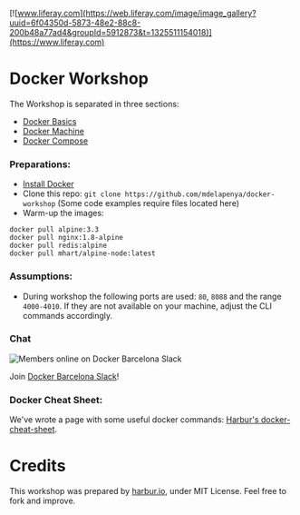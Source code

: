 [![www.liferay.com](https://web.liferay.com/image/image_gallery?uuid=6f04350d-5873-48e2-88c8-200b48a77ad4&groupId=5912873&t=1325511154018)](https://www.liferay.com)

# Docker Workshop

The Workshop is separated in three sections:

* [Docker Basics](doc/00-docker-basics)
* [Docker Machine](doc/01-docker-machine)
* [Docker Compose](doc/02-docker-compose)

### Preparations:

* [Install Docker](https://docs.docker.com/engine/installation/)
* Clone this repo: `git clone https://github.com/mdelapenya/docker-workshop` (Some code examples require files located here)
* Warm-up the images:

```
docker pull alpine:3.3
docker pull nginx:1.8-alpine
docker pull redis:alpine
docker pull mhart/alpine-node:latest
```

### Assumptions:

* During workshop the following ports are used: `80`, `8088` and the range `4000-4010`. If they are not available on your machine, adjust the CLI commands accordingly.

### Chat
![Members online on Docker Barcelona Slack](https://dockerbcn.herokuapp.com/badge.svg)

Join [Docker Barcelona Slack](https://dockerbcn.herokuapp.com)! 

### Docker Cheat Sheet:

We've wrote a page with some useful docker commands: [Harbur's docker-cheat-sheet](https://github.com/harbur/docker-cheat-sheet).

# Credits

This workshop was prepared by [harbur.io](http://harbur.io), under MIT License. Feel free to fork and improve.